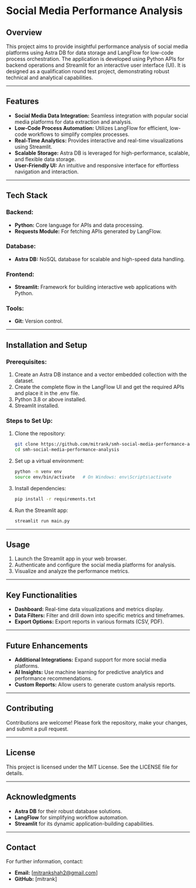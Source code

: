 # Social Media Performance Analysis

## Overview
This project aims to provide insightful performance analysis of social media platforms using Astra DB for data storage and LangFlow for low-code process orchestration. The application is developed using Python APIs for backend operations and Streamlit for an interactive user interface (UI). It is designed as a qualification round test project, demonstrating robust technical and analytical capabilities.

---

## Features
- **Social Media Data Integration:** Seamless integration with popular social media platforms for data extraction and analysis.
- **Low-Code Process Automation:** Utilizes LangFlow for efficient, low-code workflows to simplify complex processes.
- **Real-Time Analytics:** Provides interactive and real-time visualizations using Streamlit.
- **Scalable Storage:** Astra DB is leveraged for high-performance, scalable, and flexible data storage.
- **User-Friendly UI:** An intuitive and responsive interface for effortless navigation and interaction.

---

## Tech Stack
### Backend:
- **Python:** Core language for APIs and data processing.
- **Requests Module:** For fetching APIs generated by LangFlow.

### Database:
- **Astra DB:** NoSQL database for scalable and high-speed data handling.

### Frontend:
- **Streamlit:** Framework for building interactive web applications with Python.

### Tools:
- **Git:** Version control.

---

## Installation and Setup

### Prerequisites:
1. Create an Astra DB instance and a vector embedded collection with the dataset.
2. Create the complete flow in the LangFlow UI and get the required APIs and place it in the .env file. 
3. Python 3.8 or above installed.
4. Streamlit installed.

### Steps to Set Up:
1. Clone the repository:
   ```bash
   git clone https://github.com/mitrank/smh-social-media-performance-analysis.git
   cd smh-social-media-performance-analysis
   ```

2. Set up a virtual environment:
   ```bash
   python -m venv env
   source env/bin/activate   # On Windows: env\Scripts\activate
   ```

3. Install dependencies:
   ```bash
   pip install -r requirements.txt
   ```

4. Run the Streamlit app:
   ```bash
   streamlit run main.py
   ```

---

## Usage
1. Launch the Streamlit app in your web browser.
2. Authenticate and configure the social media platforms for analysis.
3. Visualize and analyze the performance metrics.

---

## Key Functionalities
- **Dashboard:** Real-time data visualizations and metrics display.
- **Data Filters:** Filter and drill down into specific metrics and timeframes.
- **Export Options:** Export reports in various formats (CSV, PDF).

---

## Future Enhancements
- **Additional Integrations:** Expand support for more social media platforms.
- **AI Insights:** Use machine learning for predictive analytics and performance recommendations.
- **Custom Reports:** Allow users to generate custom analysis reports.

---

## Contributing
Contributions are welcome! Please fork the repository, make your changes, and submit a pull request.

---

## License
This project is licensed under the MIT License. See the LICENSE file for details.

---

## Acknowledgments
- **Astra DB** for their robust database solutions.
- **LangFlow** for simplifying workflow automation.
- **Streamlit** for its dynamic application-building capabilities.

---

## Contact
For further information, contact:
- **Email:** [mitrankshah2@gmail.com]
- **GitHub:** [mitrank]


